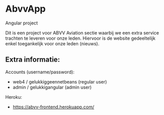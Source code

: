 # AbvvApp
Angular project

Dit is een project voor ABVV Aviation sectie waarbij we een extra service trachten te leveren voor onze leden.
Hiervoor is de website gedeeltelijk enkel toegankelijk voor onze leden (nieuws).

Extra informatie:
-----------------------
Accounts (username/password):
  - web4 / gelukkiggeennetbeans (regular user)
  - admin / gelukkigangular (admin user)
 
 Heroku:
  - https://abvv-frontend.herokuapp.com/
